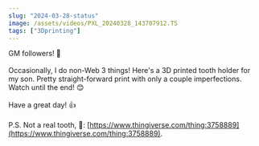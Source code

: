 ```yaml
---
slug: "2024-03-28-status"
image: /assets/videos/PXL_20240328_143707912.TS
tags: ["3Dprinting"]
---
```


GM followers! 🌄 \
\
Occasionally, I do non-Web 3 things! Here's a 3D printed tooth holder for my son. Pretty straight-forward print with only a couple imperfections. Watch until the end! 😊 \
\
Have a great day! 👍
\
\
P.S. Not a real tooth, 🔗: [https://www.thingiverse.com/thing:3758889](https://www.thingiverse.com/thing:3758889).
